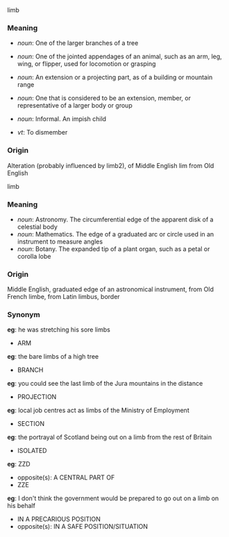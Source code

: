 limb
### Meaning
+ _noun_: One of the larger branches of a tree
+ _noun_: One of the jointed appendages of an animal, such as an arm, leg, wing, or flipper, used for locomotion or grasping
+ _noun_: An extension or a projecting part, as of a building or mountain range
+ _noun_: One that is considered to be an extension, member, or representative of a larger body or group
+ _noun_: Informal. An impish child

+ _vt_: To dismember

### Origin

Alteration (probably influenced by limb2), of Middle English lim from Old English

limb
### Meaning
+ _noun_: Astronomy. The circumferential edge of the apparent disk of a celestial body
+ _noun_: Mathematics. The edge of a graduated arc or circle used in an instrument to measure angles
+ _noun_: Botany. The expanded tip of a plant organ, such as a petal or corolla lobe

### Origin

Middle English, graduated edge of an astronomical instrument, from Old French limbe, from Latin limbus, border

### Synonym

__eg__: he was stretching his sore limbs

+ ARM

__eg__: the bare limbs of a high tree

+ BRANCH

__eg__: you could see the last limb of the Jura mountains in the distance

+ PROJECTION

__eg__: local job centres act as limbs of the Ministry of Employment

+ SECTION

__eg__: the portrayal of Scotland being out on a limb from the rest of Britain

+ ISOLATED

__eg__: ZZD

+ opposite(s): A CENTRAL PART OF
+ ZZE

__eg__: I don't think the government would be prepared to go out on a limb on his behalf

+ IN A PRECARIOUS POSITION
+ opposite(s): IN A SAFE POSITION/SITUATION


